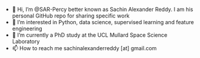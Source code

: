 - 👋 Hi, I’m @SAR-Percy better known as Sachin Alexander Reddy. I am his personal GitHub repo for sharing specific work
- 👀 I’m interested in Python, data science, supervised learning and feature engineering
- 🌱 I’m currently a PhD study at the UCL Mullard Space Science Laboratory
- 📫 How to reach me sachinalexanderreddy [at] gmail.com

